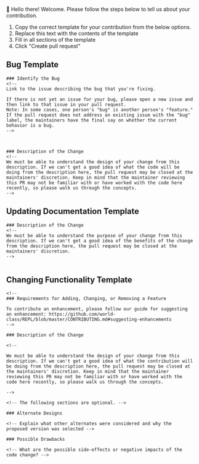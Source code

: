 👋 Hello there! Welcome. Please follow the steps below to tell us about your contribution.

1. Copy the correct template for your contribution from the below options.
2. Replace this text with the contents of the template
3. Fill in all sections of the template
4. Click "Create pull request"

## Bug Template

```
### Identify the Bug
<!--
Link to the issue describing the bug that you're fixing.

If there is not yet an issue for your bug, please open a new issue and then link to that issue in your pull request.
Note: In some cases, one person's "bug" is another person's "feature." If the pull request does not address an existing issue with the "bug" label, the maintainers have the final say on whether the current behavior is a bug.
-->



### Description of the Change
<!--
We must be able to understand the design of your change from this description. If we can't get a good idea of what the code will be doing from the description here, the pull request may be closed at the maintainers' discretion. Keep in mind that the maintainer reviewing this PR may not be familiar with or have worked with the code here recently, so please walk us through the concepts.
-->

```

## Updating Documentation Template

```
### Description of the Change
<!--
We must be able to understand the purpose of your change from this description. If we can't get a good idea of the benefits of the change from the description here, the pull request may be closed at the maintainers' discretion.
-->


```

## Changing Functionality Template

```
<!--
### Requirements for Adding, Changing, or Removing a Feature

To contribute an enhancement, please follow our guide for suggesting an enhancement: https://github.com/world-class/REPL/blob/master/CONTRIBUTING.md#suggesting-enhancements
-->

### Description of the Change

<!--

We must be able to understand the design of your change from this description. If we can't get a good idea of what the contribution will be doing from the description here, the pull request may be closed at the maintainers' discretion. Keep in mind that the maintainer reviewing this PR may not be familiar with or have worked with the code here recently, so please walk us through the concepts.

-->

<!-- The following sections are optional. -->

### Alternate Designs

<!-- Explain what other alternates were considered and why the proposed version was selected -->

### Possible Drawbacks

<!-- What are the possible side-effects or negative impacts of the code change? -->

```
